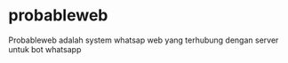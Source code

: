 # probableweb
Probableweb adalah system whatsap web yang terhubung dengan server untuk bot whatsapp
